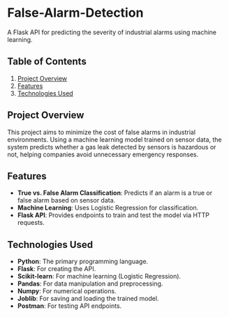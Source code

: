 # False-Alarm-Detection
A Flask API for predicting the severity of industrial alarms using machine learning.

## Table of Contents
1. [Project Overview](#project-overview)
2. [Features](#features)
3. [Technologies Used](#technologies-used)

## Project Overview

This project aims to minimize the cost of false alarms in industrial environments. Using a machine learning model trained on sensor data, the system predicts whether a gas leak detected by sensors is hazardous or not, helping companies avoid unnecessary emergency responses.

## Features
- **True vs. False Alarm Classification**: Predicts if an alarm is a true or false alarm based on sensor data.
- **Machine Learning**: Uses Logistic Regression for classification.
- **Flask API**: Provides endpoints to train and test the model via HTTP requests.

## Technologies Used
- **Python**: The primary programming language.
- **Flask**: For creating the API.
- **Scikit-learn**: For machine learning (Logistic Regression).
- **Pandas**: For data manipulation and preprocessing.
- **Numpy**: For numerical operations.
- **Joblib**: For saving and loading the trained model.
- **Postman**: For testing API endpoints.

